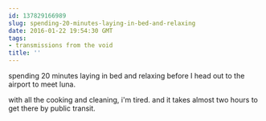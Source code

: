 ```yaml
---
id: 137829166989
slug: spending-20-minutes-laying-in-bed-and-relaxing
date: 2016-01-22 19:54:30 GMT
tags:
- transmissions from the void
title: ''
---
```

spending 20 minutes laying in bed and relaxing before I head out to the airport to meet luna. 

with all the cooking and cleaning, i'm tired. and it takes almost two hours to get there by public transit.